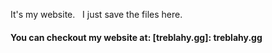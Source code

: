 It's my website.
&nbsp;
I just save the files here.
&nbsp;
#### You can checkout my website at: [treblahy.gg]: treblahy.gg
